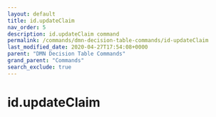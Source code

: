 ```yaml
---
layout: default
title: id.updateClaim
nav_order: 5
description: id.updateClaim command
permalink: /commands/dmn-decision-table-commands/id-updateClaim
last_modified_date: 2020-04-27T17:54:08+0000
parent: "DMN Decision Table Commands"
grand_parent: "Commands"
search_exclude: true
---
```


# id.updateClaim
